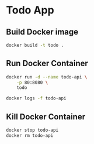 # Todo App

## Build Docker image

```bash
docker build -t todo .
```

## Run Docker Container

```bash
docker run -d --name todo-api \
    -p 80:8080 \
    todo

docker logs -f todo-api
```

## Kill Docker Container

```bash
docker stop todo-api
docker rm todo-api
```
